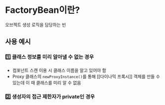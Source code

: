 # FactoryBean이란?
오브젝트 생성 로직을 담당하는 빈
## 사용 예시
### 1️⃣ 클래스 정보를 미리 알아낼 수 없는 경우
- 컴포넌트 스캔 이용 시 클래스 이름을 알고 있어야 함
- Proxy 클래스의 `newProxyInstance()`를 통해 [[다이나믹 프록시]] 객체를 만들 수 있는데 이 때 클래스를 미리 알 수 없음
### 2️⃣ 생성자의 접근 제한자가 private인 경우
